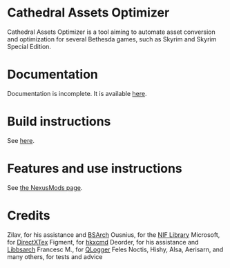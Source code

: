 # Cathedral Assets Optimizer

Cathedral Assets Optimizer is a tool aiming to automate asset conversion and optimization for several Bethesda games, such as Skyrim and Skyrim Special Edition.

# Documentation

Documentation is incomplete. It is available [here](https://g_ka.gitlab.io/sse-assets-optimiser/).

# Build instructions

See [here](https://gitlab.com/G_ka/cao_test/blob/dev/docs/Build_Instructions.md).

# Features and use instructions

See [the NexusMods page](https://www.nexusmods.com/skyrimspecialedition/mods/23316).

# Credits

Zilav, for his assistance and [BSArch](https://github.com/TES5Edit/TES5Edit/tree/dev/Tools/BSArchive)
Ousnius, for the [NIF Library](https://github.com/ousnius/BodySlide-and-Outfit-Studio/tree/dev/lib/NIF)
Microsoft, for [DirectXTex](https://github.com/Microsoft/DirectXTex)
Figment, for [hkxcmd](https://github.com/figment/hkxcmd)
Deorder, for his assistance and [Libbsarch](https://github.com/deorder/libbsarch)
Francesc M., for [QLogger](https://github.com/francescmm/QLogger)
Feles Noctis, Hishy, Alsa, Aerisarn, and many others, for tests and advice
